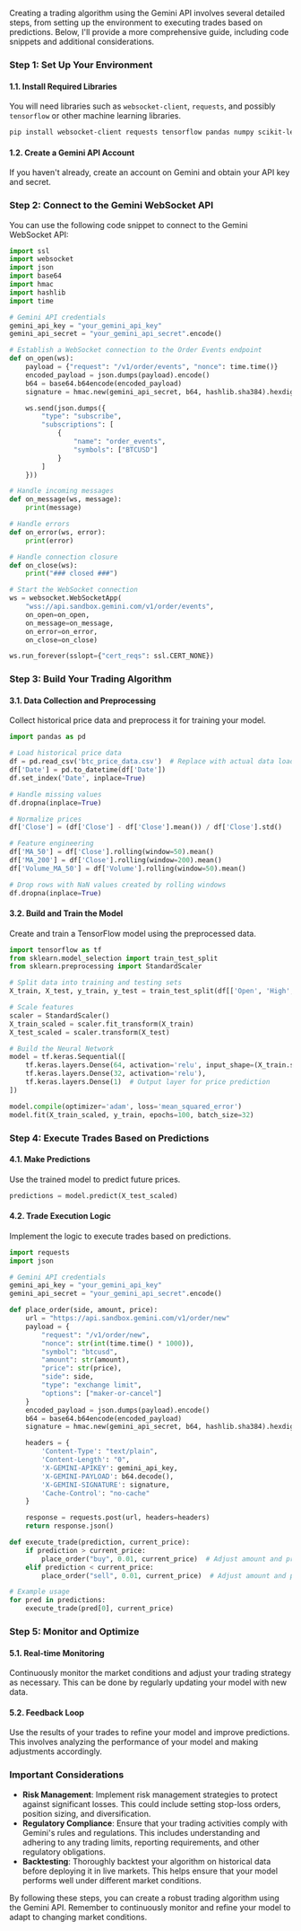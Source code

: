 Creating a trading algorithm using the Gemini API involves several detailed steps, from setting up the environment to executing trades based on predictions. Below, I'll provide a more comprehensive guide, including code snippets and additional considerations.

### Step 1: Set Up Your Environment

#### 1.1. Install Required Libraries
You will need libraries such as `websocket-client`, `requests`, and possibly `tensorflow` or other machine learning libraries.

```bash
pip install websocket-client requests tensorflow pandas numpy scikit-learn
```

#### 1.2. Create a Gemini API Account
If you haven't already, create an account on Gemini and obtain your API key and secret.

### Step 2: Connect to the Gemini WebSocket API

You can use the following code snippet to connect to the Gemini WebSocket API:

```python
import ssl
import websocket
import json
import base64
import hmac
import hashlib
import time

# Gemini API credentials
gemini_api_key = "your_gemini_api_key"
gemini_api_secret = "your_gemini_api_secret".encode()

# Establish a WebSocket connection to the Order Events endpoint
def on_open(ws):
    payload = {"request": "/v1/order/events", "nonce": time.time()}
    encoded_payload = json.dumps(payload).encode()
    b64 = base64.b64encode(encoded_payload)
    signature = hmac.new(gemini_api_secret, b64, hashlib.sha384).hexdigest()

    ws.send(json.dumps({
        "type": "subscribe",
        "subscriptions": [
            {
                "name": "order_events",
                "symbols": ["BTCUSD"]
            }
        ]
    }))

# Handle incoming messages
def on_message(ws, message):
    print(message)

# Handle errors
def on_error(ws, error):
    print(error)

# Handle connection closure
def on_close(ws):
    print("### closed ###")

# Start the WebSocket connection
ws = websocket.WebSocketApp(
    "wss://api.sandbox.gemini.com/v1/order/events",
    on_open=on_open,
    on_message=on_message,
    on_error=on_error,
    on_close=on_close)

ws.run_forever(sslopt={"cert_reqs": ssl.CERT_NONE})
```

### Step 3: Build Your Trading Algorithm

#### 3.1. Data Collection and Preprocessing
Collect historical price data and preprocess it for training your model.

```python
import pandas as pd

# Load historical price data
df = pd.read_csv('btc_price_data.csv')  # Replace with actual data loading
df['Date'] = pd.to_datetime(df['Date'])
df.set_index('Date', inplace=True)

# Handle missing values
df.dropna(inplace=True)

# Normalize prices
df['Close'] = (df['Close'] - df['Close'].mean()) / df['Close'].std()

# Feature engineering
df['MA_50'] = df['Close'].rolling(window=50).mean()
df['MA_200'] = df['Close'].rolling(window=200).mean()
df['Volume_MA_50'] = df['Volume'].rolling(window=50).mean()

# Drop rows with NaN values created by rolling windows
df.dropna(inplace=True)
```

#### 3.2. Build and Train the Model
Create and train a TensorFlow model using the preprocessed data.

```python
import tensorflow as tf
from sklearn.model_selection import train_test_split
from sklearn.preprocessing import StandardScaler

# Split data into training and testing sets
X_train, X_test, y_train, y_test = train_test_split(df[['Open', 'High', 'Low', 'Close', 'MA_50', 'MA_200', 'Volume_MA_50']], df['Close'], test_size=0.2, random_state=42)

# Scale features
scaler = StandardScaler()
X_train_scaled = scaler.fit_transform(X_train)
X_test_scaled = scaler.transform(X_test)

# Build the Neural Network
model = tf.keras.Sequential([
    tf.keras.layers.Dense(64, activation='relu', input_shape=(X_train.shape[1],)),
    tf.keras.layers.Dense(32, activation='relu'),
    tf.keras.layers.Dense(1)  # Output layer for price prediction
])

model.compile(optimizer='adam', loss='mean_squared_error')
model.fit(X_train_scaled, y_train, epochs=100, batch_size=32)
```

### Step 4: Execute Trades Based on Predictions

#### 4.1. Make Predictions
Use the trained model to predict future prices.

```python
predictions = model.predict(X_test_scaled)
```

#### 4.2. Trade Execution Logic
Implement the logic to execute trades based on predictions.

```python
import requests
import json

# Gemini API credentials
gemini_api_key = "your_gemini_api_key"
gemini_api_secret = "your_gemini_api_secret".encode()

def place_order(side, amount, price):
    url = "https://api.sandbox.gemini.com/v1/order/new"
    payload = {
        "request": "/v1/order/new",
        "nonce": str(int(time.time() * 1000)),
        "symbol": "btcusd",
        "amount": str(amount),
        "price": str(price),
        "side": side,
        "type": "exchange limit",
        "options": ["maker-or-cancel"]
    }
    encoded_payload = json.dumps(payload).encode()
    b64 = base64.b64encode(encoded_payload)
    signature = hmac.new(gemini_api_secret, b64, hashlib.sha384).hexdigest()

    headers = {
        'Content-Type': "text/plain",
        'Content-Length': "0",
        'X-GEMINI-APIKEY': gemini_api_key,
        'X-GEMINI-PAYLOAD': b64.decode(),
        'X-GEMINI-SIGNATURE': signature,
        'Cache-Control': "no-cache"
    }

    response = requests.post(url, headers=headers)
    return response.json()

def execute_trade(prediction, current_price):
    if prediction > current_price:
        place_order("buy", 0.01, current_price)  # Adjust amount and price as needed
    elif prediction < current_price:
        place_order("sell", 0.01, current_price)  # Adjust amount and price as needed

# Example usage
for pred in predictions:
    execute_trade(pred[0], current_price)
```

### Step 5: Monitor and Optimize

#### 5.1. Real-time Monitoring
Continuously monitor the market conditions and adjust your trading strategy as necessary. This can be done by regularly updating your model with new data.

#### 5.2. Feedback Loop
Use the results of your trades to refine your model and improve predictions. This involves analyzing the performance of your model and making adjustments accordingly.

### Important Considerations

- **Risk Management**: Implement risk management strategies to protect against significant losses. This could include setting stop-loss orders, position sizing, and diversification.
- **Regulatory Compliance**: Ensure that your trading activities comply with Gemini's rules and regulations. This includes understanding and adhering to any trading limits, reporting requirements, and other regulatory obligations.
- **Backtesting**: Thoroughly backtest your algorithm on historical data before deploying it in live markets. This helps ensure that your model performs well under different market conditions.

By following these steps, you can create a robust trading algorithm using the Gemini API. Remember to continuously monitor and refine your model to adapt to changing market conditions.
